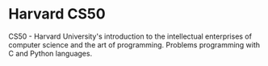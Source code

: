 # Harvard CS50
CS50 - Harvard University's introduction to the intellectual enterprises of computer science and the art of programming.
Problems programming with C and Python languages.

